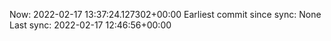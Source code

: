 Now: 2022-02-17 13:37:24.127302+00:00 Earliest commit since sync: None Last sync: 2022-02-17 12:46:56+00:00
